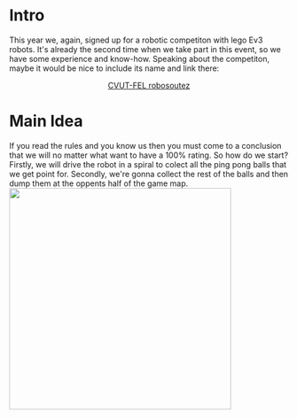 # Intro

This year we, again, signed up for a robotic competiton with lego Ev3 robots. It's already the second time when we take part in this event, so we have some experience and know-how.
Speaking about the competiton, maybe it would be nice to include its name and link there: 
<p align="center">
  <a href='https://robosoutez.fel.cvut.cz/zadani-soutezni-ulohy'>CVUT-FEL robosoutez</a>
</p>

# Main Idea

If you read the rules and you know us then you must come to a conclusion that we will no matter what want to have a 100% rating. So how do we start?
Firstly, we will drive the robot in a spiral to colect all the ping pong balls that we get point for. Secondly, we're gonna collect the rest of the balls and then dump them at the oppents half of the game map.
<image src='mapa1.jpg' aling='centre' width='400'>
